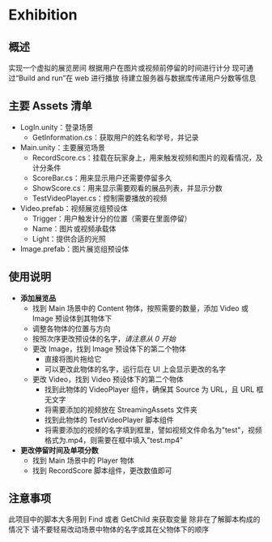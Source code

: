 # Exhibition

## 概述

实现一个虚拟的展览房间
根据用户在图片或视频前停留的时间进行计分
现可通过“Build and run”在 web 进行播放
待建立服务器与数据库传递用户分数等信息

## 主要 Assets 清单

- LogIn.unity：登录场景
  - GetInformation.cs：获取用户的姓名和学号，并记录
- Main.unity：主要展览场景
  - RecordScore.cs：挂载在玩家身上，用来触发视频和图片的观看情况，及计分条件
  - ScoreBar.cs：用来显示用户还需要停留多久
  - ShowScore.cs：用来显示需要观看的展品列表，并显示分数
  - TestVideoPlayer.cs：控制需要播放的视频
- Video.prefab：视频展览组预设体
  - Trigger：用户触发计分的位置（需要在里面停留）
  - Name：图片或视频承载体
  - Light：提供合适的光照
- Image.prefab：图片展览组预设体

## 使用说明

- **添加展览品**
  - 找到 Main 场景中的 Content 物体，按照需要的数量，添加 Video 或 Image 预设体到其物体下
  - 调整各物体的位置与方向
  - 按照次序更改预设体的名字，_请注意从 0 开始_
  - 更改 Image，找到 Image 预设体下的第二个物体
    - 直接将图片拖给它
    - 可以更改此物体的名字，运行后在 UI 上会显示更改的名字
  - 更改 Video，找到 Video 预设体下的第二个物体
    - 找到此物体的 VideoPlayer 组件，确保其 Source 为 URL，且 URL 框无文字
    - 将需要添加的视频放在 StreamingAssets 文件夹
    - 找到此物体的 TestVideoPlayer 脚本组件
    - 将需要添加的视频的名字填到框里，譬如视频文件命名为"test"，视频格式为.mp4，则需要在框中填入"test.mp4"
- **更改停留时间及单项分数**
  - 找到 Main 场景中的 Player 物体
  - 找到 RecordScore 脚本组件，更改数值即可

## 注意事项

此项目中的脚本大多用到 Find 或者 GetChild 来获取变量
除非在了解脚本构成的情况下
请不要轻易改动场景中物体的名字或其在父物体下的顺序
